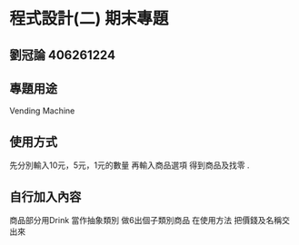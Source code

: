 # 程式設計(二) 期末專題
## 劉冠論 406261224

## 專題用途
Vending Machine

## 使用方式 
先分別輸入10元，5元，1元的數量
再輸入商品選項
得到商品及找零
.
## 自行加入內容
商品部分用Drink 當作抽象類別
做6出個子類別商品
在使用方法 把價錢及名稱交出來
